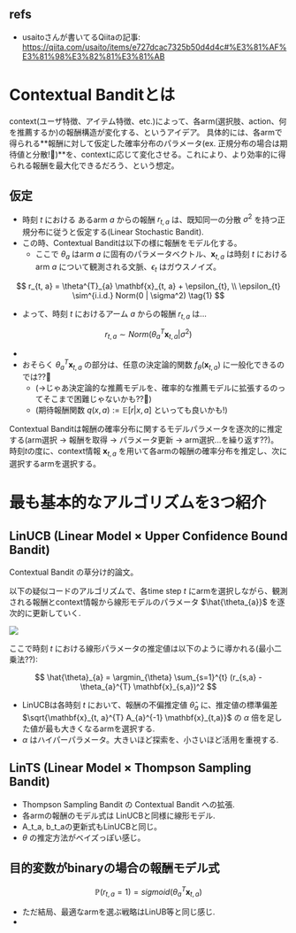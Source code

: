 ## refs

- usaitoさんが書いてるQiitaの記事: <https://qiita.com/usaito/items/e727dcac7325b50d4d4c#%E3%81%AF%E3%81%98%E3%82%81%E3%81%AB>

# Contextual Banditとは

context(ユーザ特徴、アイテム特徴、etc.)によって、各arm(選択肢、action、何を推薦するか)の報酬構造が変化する、というアイデア。
具体的には、各armで得られる**報酬に対して仮定した確率分布のパラメータ(ex. 正規分布の場合は期待値と分散!:thinking:)**を、contextに応じて変化させる。これにより、より効率的に得られる報酬を最大化できるだろう、という想定。

## 仮定

- 時刻 $t$ における あるarm $a$ からの報酬 $r_{t, a}$ は、既知同一の分散 $\sigma^{2}$ を持つ正規分布に従うと仮定する(Linear Stochastic Bandit).
- この時、Contextual Banditは以下の様に報酬をモデル化する。
  - ここで $\theta_{a}$ はarm $a$ に固有のパラメータベクトル、$\mathbf{x}_{t, a}$ は時刻 $t$ におけるarm $a$ について観測される文脈、$\epsilon_{t}$ はガウスノイズ。

$$
r_{t, a} = \theta^{T}_{a} \mathbf{x}_{t, a} + \epsilon_{t},
\\
\epsilon_{t} \sim^{i.i.d.} Norm(0 | \sigma^2)
\tag{1}
$$

- よって、時刻 $t$ におけるアーム $a$ からの報酬 $r_{t, a}$ は...

$$
r_{t, a} \sim Norm(\theta^{T}_{a} \mathbf{x}_{t, a} | \sigma^2)
$$

-
- おそらく $\theta^{T}_{a} \mathbf{x}_{t, a}$ の部分は、任意の決定論的関数 $f_{\theta}(\mathbf{x}_{t, a})$ に一般化できるのでは??:thinking:
  - (->じゃあ決定論的な推薦モデルを、確率的な推薦モデルに拡張するのってそこまで困難じゃないかも??:thinking:)
  - (期待報酬関数 $q(x, a) := \mathbb{E}[r|x, a]$ といっても良いかも!)

Contextual Banditは報酬の確率分布に関するモデルパラメータを逐次的に推定する(arm選択 -> 報酬を取得 -> パラメータ更新 -> arm選択...を繰り返す??)。
時刻$t$の度に、context情報 $\mathbf{x}_{t, a}$ を用いて各armの報酬の確率分布を推定し、次に選択するarmを選択する。

# 最も基本的なアルゴリズムを3つ紹介

## LinUCB (Linear Model × Upper Confidence Bound Bandit)

Contextual Bandit の草分け的論文。

以下の疑似コードのアルゴリズムで、各time step $t$ にarmを選択しながら、観測される報酬とcontext情報から線形モデルのパラメータ $\hat{\theta_{a}}$ を逐次的に更新していく.

![](https://qiita-user-contents.imgix.net/https%3A%2F%2Fqiita-image-store.s3.amazonaws.com%2F0%2F236331%2F1da758cc-d26b-1965-1e13-c40e26409340.png?ixlib=rb-4.0.0&auto=format&gif-q=60&q=75&w=1400&fit=max&s=16718b2f4e384ad9a1f8acc49c1ff38e)

ここで時刻 $t$ における線形パラメータの推定値は以下のように導かれる(最小二乗法??):

$$
\hat{\theta}_{a} = \argmin_{\theta} \sum_{s=1}^{t} (r_{s,a} - \theta_{a}^{T} \mathbf{x}_{s,a})^2
$$

- LinUCBは各時刻 $t$ において、報酬の不偏推定値 $\hat{\theta}_{a}$ に、推定値の標準偏差 $\sqrt{\mathbf{x}_{t, a}^{T} A_{a}^{-1} \mathbf{x}_{t,a}}$ の $\alpha$ 倍を足した値が最も大きくなるarmを選択する.
- $\alpha$ はハイパーパラメータ。大きいほど探索を、小さいほど活用を重視する.

## LinTS (Linear Model × Thompson Sampling Bandit)

- Thompson Sampling Bandit の Contextual Bandit への拡張.
- 各armの報酬のモデル式は LinUCBと同様に線形モデル.
- A_t_a, b_t_aの更新式もLinUCBと同じ。
- $\theta$ の推定方法がベイズっぽい感じ。

## 目的変数がbinaryの場合の報酬モデル式

$$
\mathbb{P}(r_{t,a} = 1)
= sigmoid(\theta_{a}^T \mathbf{x}_{t,a})
$$

- ただ結局、最適なarmを選ぶ戦略はLinUB等と同じ感じ.
-
